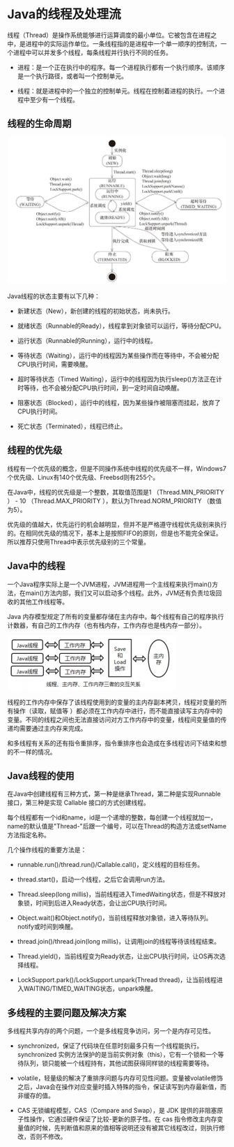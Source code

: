 # Java的线程及处理流

线程（Thread）是操作系统能够进行运算调度的最小单位。它被包含在进程之中，是进程中的实际运作单位。一条线程指的是进程中一个单一顺序的控制流，一个进程中可以并发多个线程，每条线程并行执行不同的任务。

- 进程：是一个正在执行中的程序。每一个进程执行都有一个执行顺序。该顺序是一个执行路径，或者叫一个控制单元。

- 线程：就是进程中的一个独立的控制单元。线程在控制着进程的执行。一个进程中至少有一个线程。

## 线程的生命周期

![java_thread_lifecycle](img\java_thread_lifecycle.jpg)

Java线程的状态主要有以下几种：

- 新建状态（New），新创建的线程的初始状态，尚未执行。
- 就绪状态（Runnable的Ready），线程拿到对象锁可以运行，等待分配CPU。
- 运行状态（Runnable的Running），运行中的线程。

- 等待状态（Waiting），运行中的线程因为某些操作而在等待中，不会被分配CPU执行时间，需要唤醒。
- 超时等待状态（Timed Waiting），运行中的线程因为执行sleep()方法正在计时等待，也不会被分配CPU执行时间，到一定时间自动唤醒。
- 阻塞状态（Blocked），运行中的线程，因为某些操作被阻塞而挂起，放弃了CPU执行时间。
- 死亡状态（Terminated），线程已终止。

## 线程的优先级

线程有一个优先级的概念，但是不同操作系统中线程的优先级不一样，Windows7个优先级、Linux有140个优先级、Freebsd则有255个。

在Java中，线程的优先级是一个整数，其取值范围是1 （Thread.MIN_PRIORITY ） - 10 （Thread.MAX_PRIORITY ），默认为Thread.NORM_PRIORITY （数值为5）。

优先级的值越大，优先运行的机会越明显，但并不是严格遵守线程优先级别来执行的。在相同优先级的情况下，基本上是按照FIFO的原则，但是也不能完全保证。所以推荐只使用Thread中表示优先级别的三个常量。

## Java中的线程

一个Java程序实际上是一个JVM进程，JVM进程用一个主线程来执行main()方法，在main()方法内部，我们又可以启动多个线程。此外，JVM还有负责垃圾回收的其他工作线程等。

Java 内存模型规定了所有的变量都存储在主内存中。每个线程有自己的程序执行计数器，有自己的工作内存（也有栈内存，工作内存也是栈内存一部分）。

![java_thread_mem](img\java_thread_mem.png)

线程的工作内存中保存了该线程使用到的变量的主内存副本拷贝，线程对变量的所有操作（读取，赋值等 ）都必须在工作内存中进行，而不能直接读写主内存中的变量。不同的线程之间也无法直接访问对方工作内存中的变量，线程间变量值的传递均需要通过主内存来完成。

和多线程有关系的还有指令重排序，指令重排序也会造成在多线程访问下结束和想的不一样的情况。

## Java线程的使用

在Java中创建线程有三种方式，第一种是继承Thread，第二种是实现Runnable接口，第三种是实现 Callable 接口的方式创建线程。

每个线程都有一个id和name，id是一个递增的整数，每创建一个线程就加一，name的默认值是"Thread-"后跟一个编号，可以在Thread的构造方法或setName方法指定名称。

几个操作线程的重要方法是：

- runnable.run()/thread.run()/Callable.call()，定义线程的目标任务。
- thread.start()，启动一个线程，之后它会调用run方法。
- Thread.sleep(long millis)，当前线程进入TimedWaiting状态，但是不释放对象锁，时间到后进入Ready状态，会让出CPU执行时间。

- Object.wait()和Object.notify()，当前线程释放对象锁，进入等待队列。notify或时间到唤醒。
- thread.join()/thread.join(long millis)，让调用join的线程等待该线程结束。
- Thread.yield()，当前线程变为Ready状态，让出CPU执行时间，让OS再次选择线程。
- LockSupport.park()/LockSupport.unpark(Thread thread)，让当前线程进入WAITING/TIMED_WAITING状态，unpark唤醒。

## 多线程的主要问题及解决方案

多线程共享内存的两个问题，一个是多线程竞争访问，另一个是内存可见性。

- synchronized，保证了代码块在任意时刻最多只有一个线程能执行。synchronized 实例方法保护的是当前实例对象（this），它有一个锁和一个等待队列，锁只能被一个线程持有，其他试图获得同样锁的线程需要等待。
- volatile，轻量级的解决了重排序问题与内存可见性问题。变量被volatile修饰之后，Java会在操作对应变量时插入特殊的指令，保证读写到内存最新值，而非缓存的值。

- CAS 无锁编程模型，CAS（Compare and Swap），是 JDK 提供的非阻塞原子性操作，它通过硬件保证了比较-更新的原子性。在 cas 指令修改主内存变量值的时候，先判断值和原来的值相等说明还没有被其它线程改过，则执行修改，否则不修改。

